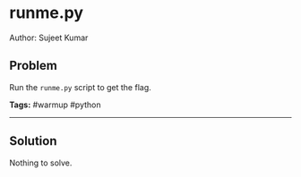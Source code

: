 # runme.py

Author: Sujeet Kumar

## Problem

Run the `runme.py` script to get the flag.

**Tags:** #warmup #python

---

## Solution

Nothing to solve.
